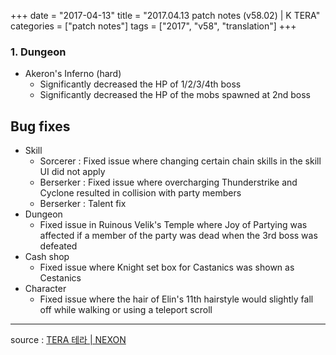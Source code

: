 +++
date = "2017-04-13"
title = "2017.04.13 patch notes (v58.02) | K TERA"
categories = ["patch notes"]
tags = ["2017", "v58", "translation"]
+++

### **1.** Dungeon
- Akeron's Inferno (hard)
  - Significantly decreased the HP of 1/2/3/4th boss
  - Significantly decreased the HP of the mobs spawned at 2nd boss

## Bug fixes

- Skill
  - Sorcerer : Fixed issue where changing certain chain skills in the skill UI did not apply
  - Berserker : Fixed issue where overcharging Thunderstrike and Cyclone resulted in collision with party members
  - Berserker : Talent fix
- Dungeon
  - Fixed issue in Ruinous Velik's Temple where Joy of Partying was affected if a member of the party was dead when the 3rd boss was defeated
- Cash shop
  - Fixed issue where Knight set box for Castanics was shown as Cestanics
- Character
  - Fixed issue where the hair of Elin's 11th hairstyle would slightly fall off while walking or using a teleport scroll

----

source : [TERA 테라 | NEXON](http://tera.nexon.com/news/update/view.aspx?n4articlesn=273)
